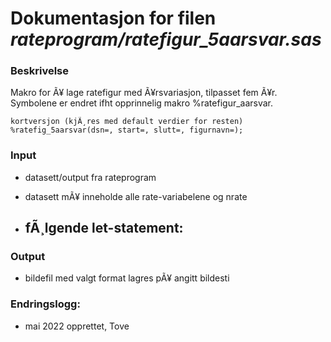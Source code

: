 
# Dokumentasjon for filen *rateprogram/ratefigur_5aarsvar.sas*

### Beskrivelse

Makro for Ã¥ lage ratefigur med Ã¥rsvariasjon, tilpasset fem Ã¥r. 
Symbolene er endret ifht opprinnelig makro %ratefigur_aarsvar.

```
kortversjon (kjÃ¸res med default verdier for resten)
%ratefig_5aarsvar(dsn=, start=, slutt=, figurnavn=);
```
### Input
- datasett/output fra rateprogram
- datasett mÃ¥ inneholde alle rate-variabelene og nrate

- fÃ¸lgende let-statement:
    - 

### Output
- bildefil med valgt format lagres pÃ¥ angitt bildesti

### Endringslogg:
- mai 2022 opprettet, Tove
